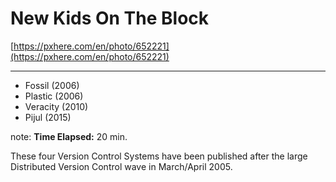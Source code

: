 <!-- .slide: data-background="img/background/usb-sticks.jpg" data-background-color="black" data-background-opacity="0.3"-->

# New Kids On The Block

[https://pxhere.com/en/photo/652221](https://pxhere.com/en/photo/652221)  <!-- .element: class="attribution" -->

---

* Fossil (2006)
* Plastic (2006)
* Veracity (2010)
* Pijul (2015)

note: 
**Time Elapsed:** 20 min.

These four Version Control Systems have been published after the large Distributed Version Control wave in March/April 2005. 
